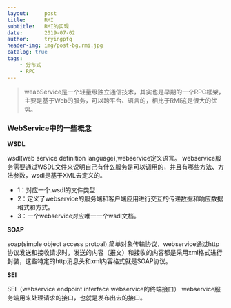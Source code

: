 ```yaml
---
layout:     post
title:      RMI
subtitle:   RMI的实现
date:       2019-07-02
author:     tryingpfq
header-img: img/post-bg.rmi.jpg
catalog: true
tags:
    - 分布式
	- RPC
---
```



> weabService是一个轻量级独立通信技术，其实也是早期的一个RPC框架，主要是基于Web的服务，可以跨平台、语言的，相比于RMI这是很大的优势。

### WebService中的一些概念

**WSDL**

wsdl(web service definition language),webservice定义语言。
webservice服务需要通过WSDL文件来说明自己有什么服务是可以调用的，并且有哪些方法、方法参数，wsdl是基于XML去定义的。 

* 1：对应一个.wsdl的文件类型
* 2：定义了webservice的服务端和客户端应用进行交互的传递数据和响应数据格式和方式。
* 3：一个webservice对应唯一一个wsdl文档。

**SOAP**

soap(simple object access protoal),简单对象传输协议，webservice通过http协议发送和接收请求时，发送的内容（报文）和接收的内容都是采用xml格式进行封装，这些特定的http消息头和xml内容格式就是SOAP协议。


**SEI**

SEI（webservice endpoint interface webservice的终端接口）
webservice服务端用来处理请求的接口，也就是发布出去的接口。

